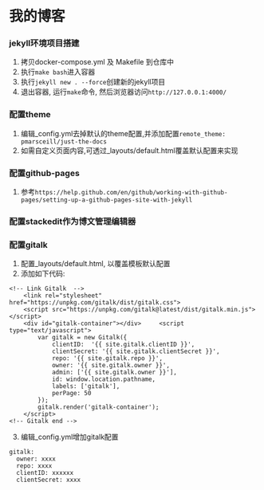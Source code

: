 # 我的博客

### jekyll环境项目搭建
1. 拷贝docker-compose.yml 及 Makefile 到仓库中
2. 执行`make bash`进入容器
3. 执行`jekyll new . --force`创建新的jekyll项目
4. 退出容器, 运行`make`命令, 然后浏览器访问`http://127.0.0.1:4000/`


### 配置theme
1. 编辑_config.yml去掉默认的theme配置,并添加配置`remote_theme: pmarsceill/just-the-docs`
2. 如需自定义页面内容,可透过_layouts/default.html覆盖默认配置来实现


### 配置github-pages
1. 参考`https://help.github.com/en/github/working-with-github-pages/setting-up-a-github-pages-site-with-jekyll`


### 配置stackedit作为博文管理编辑器


### 配置gitalk
1. 配置_layouts/default.html, 以覆盖模板默认配置
2. 添加如下代码:
```
<!-- Link Gitalk  -->
    <link rel="stylesheet" href="https://unpkg.com/gitalk/dist/gitalk.css">
    <script src="https://unpkg.com/gitalk@latest/dist/gitalk.min.js"></script> 
    <div id="gitalk-container"></div>     <script type="text/javascript">
        var gitalk = new Gitalk({
            clientID:  '{{ site.gitalk.clientID }}',
            clientSecret: '{{ site.gitalk.clientSecret }}',
            repo: '{{ site.gitalk.repo }}',
            owner: '{{ site.gitalk.owner }}',
            admin: ['{{ site.gitalk.owner }}'],
            id: window.location.pathname,
            labels: ['gitalk'],
            perPage: 50
        });
        gitalk.render('gitalk-container');
    </script> 
<!-- Gitalk end -->
```
3. 编辑_config.yml增加gitalk配置
```
gitalk:
  owner: xxxx
  repo: xxxx
  clientID: xxxxxx
  clientSecret: xxxx
```